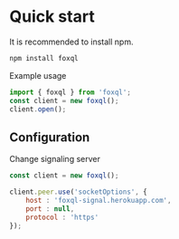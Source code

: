 # Quick start

It is recommended to install npm.

```bash
npm install foxql
```

Example usage

```javascript
import { foxql } from 'foxql';
const client = new foxql();
client.open();
```

## Configuration

Change signaling server
```javascript
const client = new foxql();

client.peer.use('socketOptions', {
    host : 'foxql-signal.herokuapp.com',
    port : null,
    protocol : 'https'
});

```
